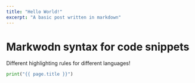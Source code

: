 ```yaml
---
title: "Hello World!"
excerpt: "A basic post written in markdown"
---
```


# Markwodn syntax for code snippets
Different highlighting rules for different languages!

```python
print("{{ page.title }}")
```

